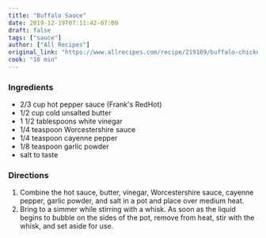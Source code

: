 ```yaml
---
title: "Buffalo Sauce"
date: 2019-12-19T07:11:42-07:00
draft: false
tags: ["sauce"]
author: ["All Recipes"]
original_link: "https://www.allrecipes.com/recipe/219109/buffalo-chicken-wing-sauce/"
cook: "10 min"
---
```


### Ingredients 

- 2/3 cup hot pepper sauce (Frank's RedHot)
- 1/2 cup cold unsalted butter
- 1 1/2 tablespoons white vinegar
- 1/4 teaspoon Worcestershire sauce
- 1/4 teaspoon cayenne pepper
- 1/8 teaspoon garlic powder
- salt to taste


### Directions
    
1. Combine the hot sauce, butter, vinegar, Worcestershire sauce, cayenne pepper, garlic powder, and salt in a pot and place over medium heat. 
2. Bring to a simmer while stirring with a whisk. As soon as the liquid begins to bubble on the sides of the pot, remove from heat, stir with the whisk, and set aside for use. 
